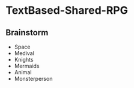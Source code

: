 # TextBased-Shared-RPG
## Brainstorm
* Space
* Medival
* Knights
* Mermaids
* Animal
* Monsterperson

